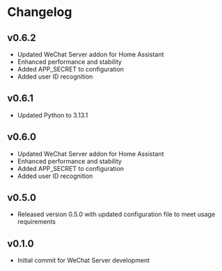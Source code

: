 # Changelog

## v0.6.2
- Updated WeChat Server addon for Home Assistant
- Enhanced performance and stability
- Added APP_SECRET to configuration
- Added user ID recognition

## v0.6.1
- Updated Python to 3.13.1

## v0.6.0
- Updated WeChat Server addon for Home Assistant
- Enhanced performance and stability
- Added APP_SECRET to configuration
- Added user ID recognition

## v0.5.0
- Released version 0.5.0 with updated configuration file to meet usage requirements

## v0.1.0
- Initial commit for WeChat Server development